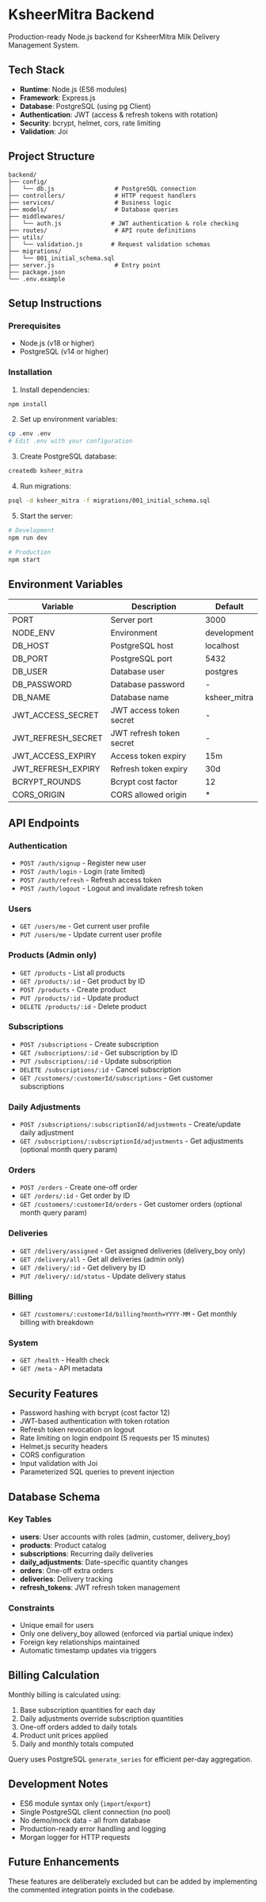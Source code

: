 # KsheerMitra Backend

Production-ready Node.js backend for KsheerMitra Milk Delivery Management System.

## Tech Stack

- **Runtime**: Node.js (ES6 modules)
- **Framework**: Express.js
- **Database**: PostgreSQL (using pg Client)
- **Authentication**: JWT (access & refresh tokens with rotation)
- **Security**: bcrypt, helmet, cors, rate limiting
- **Validation**: Joi

## Project Structure

```
backend/
├── config/
│   └── db.js                 # PostgreSQL connection
├── controllers/              # HTTP request handlers
├── services/                 # Business logic
├── models/                   # Database queries
├── middlewares/
│   └── auth.js              # JWT authentication & role checking
├── routes/                   # API route definitions
├── utils/
│   └── validation.js        # Request validation schemas
├── migrations/
│   └── 001_initial_schema.sql
├── server.js                 # Entry point
├── package.json
└── .env.example
```

## Setup Instructions

### Prerequisites

- Node.js (v18 or higher)
- PostgreSQL (v14 or higher)

### Installation

1. Install dependencies:
```bash
npm install
```

2. Set up environment variables:
```bash
cp .env .env
# Edit .env with your configuration
```

3. Create PostgreSQL database:
```bash
createdb ksheer_mitra
```

4. Run migrations:
```bash
psql -d ksheer_mitra -f migrations/001_initial_schema.sql
```

5. Start the server:
```bash
# Development
npm run dev

# Production
npm start
```

## Environment Variables

| Variable | Description | Default |
|----------|-------------|---------|
| PORT | Server port | 3000 |
| NODE_ENV | Environment | development |
| DB_HOST | PostgreSQL host | localhost |
| DB_PORT | PostgreSQL port | 5432 |
| DB_USER | Database user | postgres |
| DB_PASSWORD | Database password | - |
| DB_NAME | Database name | ksheer_mitra |
| JWT_ACCESS_SECRET | JWT access token secret | - |
| JWT_REFRESH_SECRET | JWT refresh token secret | - |
| JWT_ACCESS_EXPIRY | Access token expiry | 15m |
| JWT_REFRESH_EXPIRY | Refresh token expiry | 30d |
| BCRYPT_ROUNDS | Bcrypt cost factor | 12 |
| CORS_ORIGIN | CORS allowed origin | * |

## API Endpoints

### Authentication

- `POST /auth/signup` - Register new user
- `POST /auth/login` - Login (rate limited)
- `POST /auth/refresh` - Refresh access token
- `POST /auth/logout` - Logout and invalidate refresh token

### Users

- `GET /users/me` - Get current user profile
- `PUT /users/me` - Update current user profile

### Products (Admin only)

- `GET /products` - List all products
- `GET /products/:id` - Get product by ID
- `POST /products` - Create product
- `PUT /products/:id` - Update product
- `DELETE /products/:id` - Delete product

### Subscriptions

- `POST /subscriptions` - Create subscription
- `GET /subscriptions/:id` - Get subscription by ID
- `PUT /subscriptions/:id` - Update subscription
- `DELETE /subscriptions/:id` - Cancel subscription
- `GET /customers/:customerId/subscriptions` - Get customer subscriptions

### Daily Adjustments

- `POST /subscriptions/:subscriptionId/adjustments` - Create/update daily adjustment
- `GET /subscriptions/:subscriptionId/adjustments` - Get adjustments (optional month query param)

### Orders

- `POST /orders` - Create one-off order
- `GET /orders/:id` - Get order by ID
- `GET /customers/:customerId/orders` - Get customer orders (optional month query param)

### Deliveries

- `GET /delivery/assigned` - Get assigned deliveries (delivery_boy only)
- `GET /delivery/all` - Get all deliveries (admin only)
- `GET /delivery/:id` - Get delivery by ID
- `PUT /delivery/:id/status` - Update delivery status

### Billing

- `GET /customers/:customerId/billing?month=YYYY-MM` - Get monthly billing with breakdown

### System

- `GET /health` - Health check
- `GET /meta` - API metadata

## Security Features

- Password hashing with bcrypt (cost factor 12)
- JWT-based authentication with token rotation
- Refresh token revocation on logout
- Rate limiting on login endpoint (5 requests per 15 minutes)
- Helmet.js security headers
- CORS configuration
- Input validation with Joi
- Parameterized SQL queries to prevent injection

## Database Schema

### Key Tables

- **users**: User accounts with roles (admin, customer, delivery_boy)
- **products**: Product catalog
- **subscriptions**: Recurring daily deliveries
- **daily_adjustments**: Date-specific quantity changes
- **orders**: One-off extra orders
- **deliveries**: Delivery tracking
- **refresh_tokens**: JWT refresh token management

### Constraints

- Unique email for users
- Only one delivery_boy allowed (enforced via partial unique index)
- Foreign key relationships maintained
- Automatic timestamp updates via triggers

## Billing Calculation

Monthly billing is calculated using:
1. Base subscription quantities for each day
2. Daily adjustments override subscription quantities
3. One-off orders added to daily totals
4. Product unit prices applied
5. Daily and monthly totals computed

Query uses PostgreSQL `generate_series` for efficient per-day aggregation.

## Development Notes

- ES6 module syntax only (`import`/`export`)
- Single PostgreSQL client connection (no pool)
- No demo/mock data - all from database
- Production-ready error handling and logging
- Morgan logger for HTTP requests

## Future Enhancements

<!-- Integration points for OTP authentication -->
<!-- Integration points for Maps/location services -->

These features are deliberately excluded but can be added by implementing the commented integration points in the codebase.
